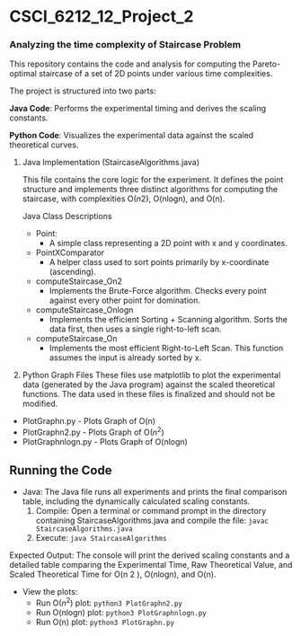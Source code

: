 # CSCI_6212_12_Project_2

### Analyzing the time complexity of Staircase Problem

This repository contains the code and analysis for computing the Pareto-optimal staircase of a set of 2D points under various time complexities.

The project is structured into two parts:

**Java Code**: Performs the experimental timing and derives the scaling constants.

**Python Code**: Visualizes the experimental data against the scaled theoretical curves.

1. Java Implementation (StaircaseAlgorithms.java)

   This file contains the core logic for the experiment. It defines the point structure and implements three distinct algorithms for computing the staircase, with complexities O($n2$), O(nlogn), and O(n).

   Java Class Descriptions
   - Point:
     - A simple class representing a 2D point with x and y coordinates.
   - PointXComparator
     - A helper class used to sort points primarily by x-coordinate (ascending).
   - computeStaircase_On2
     - Implements the Brute-Force algorithm. Checks every point against every other point for domination.
   - computeStaircase_Onlogn
     - Implements the efficient Sorting + Scanning algorithm. Sorts the data first, then uses a single right-to-left scan.
   - computeStaircase_On
     - Implements the most efficient Right-to-Left Scan. This function assumes the input is already sorted by x.
   
2. Python Graph Files
   These files use matplotlib to plot the experimental data (generated by the Java program) against the scaled theoretical functions. The data used in these files is finalized and should not be modified.

- PlotGraphn.py - Plots Graph of O(n)
- PlotGraphn2.py - Plots Graph of O($n^2$)
- PlotGraphnlogn.py - Plots Graph of O(nlogn)


## Running the Code

- Java:
  The Java file runs all experiments and prints the final comparison table, including the dynamically calculated scaling constants.
  1.  Compile: Open a terminal or command prompt in the directory containing StaircaseAlgorithms.java and compile the file:
      ```javac StaircaseAlgorithms.java```
  2. Execute:
     ```java StaircaseAlgorithms```

Expected Output: The console will print the derived scaling constants and a detailed table comparing the Experimental Time, Raw Theoretical Value, and Scaled Theoretical Time for O(n
2
), O(nlogn), and O(n).

- View the plots:
  - Run O($n^2$) plot:
    ```python3 PlotGraphn2.py```
  - Run O(nlogn) plot:
    ```python3 PlotGraphnlogn.py```
  - Run O(n) plot:
    ```python3 PlotGraphn.py```